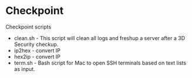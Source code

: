 # Checkpoint
Checkpoint scripts

- clean.sh - This script will clean all logs and freshup a server after a 3D Security checkup.
- ip2hex - convert IP
- hex2ip - convert IP
- term.sh - Bash script for Mac to open SSH terminals based on text lists as input.
